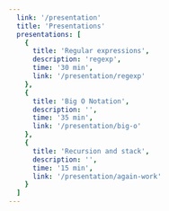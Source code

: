 ```yaml
---
  link: '/presentation'
  title: 'Presentations'
  presentations: [
    {
      title: 'Regular expressions',
      description: 'regexp',
      time: '30 min',
      link: '/presentation/regexp'
    },
    {
      title: 'Big O Notation',
      description: '',
      time: '35 min',
      link: '/presentation/big-o'
    },
    {
      title: 'Recursion and stack',
      description: '',
      time: '15 min',
      link: '/presentation/again-work'
    }
  ]
---
```

